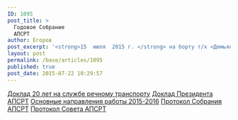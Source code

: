 ```yaml
---
ID: 1095
post_title: >
  Годовое Собрание
  АПСРТ
author: Егоров
post_excerpt: '<strong>15  июля  2015 г. </strong> на борту т/х «Демьян Бедный» г. Якутск  состоялось общее годовое собрание организаций-членов АПСРТ. '
layout: post
permalink: /base/articles/1095
published: true
post_date: 2015-07-22 10:29:57
---
```

<a href="http://www.apsrt.ru/wp-content/uploads/2015/07/Доклад-20-лет-на-службе-речному-транспорту.docx">Доклад 20 лет на службе речному транспорту</a>
<a href="http://www.apsrt.ru/wp-content/uploads/2015/07/Доклад-Президента-АПСРТ.docx">Доклад Президента АПСРТ</a>
<a href="http://www.apsrt.ru/wp-content/uploads/2015/07/Основные-направления-работы-2015-2016.docx">Основные направления работы 2015-2016</a>
<a href="http://www.apsrt.ru/wp-content/uploads/2015/07/Протокол-Собрания-АПСРТ-.pdf">Протокол Собрания АПСРТ</a>
<a href="http://www.apsrt.ru/wp-content/uploads/2015/07/Протокол-Совета-АПСРТ-.pdf">Протокол Совета АПСРТ</a>